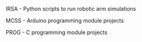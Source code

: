 IRSA - Python scripts to run robotic arm simulations

MCSS - Arduino programming module projects

PROG - C programming module projects